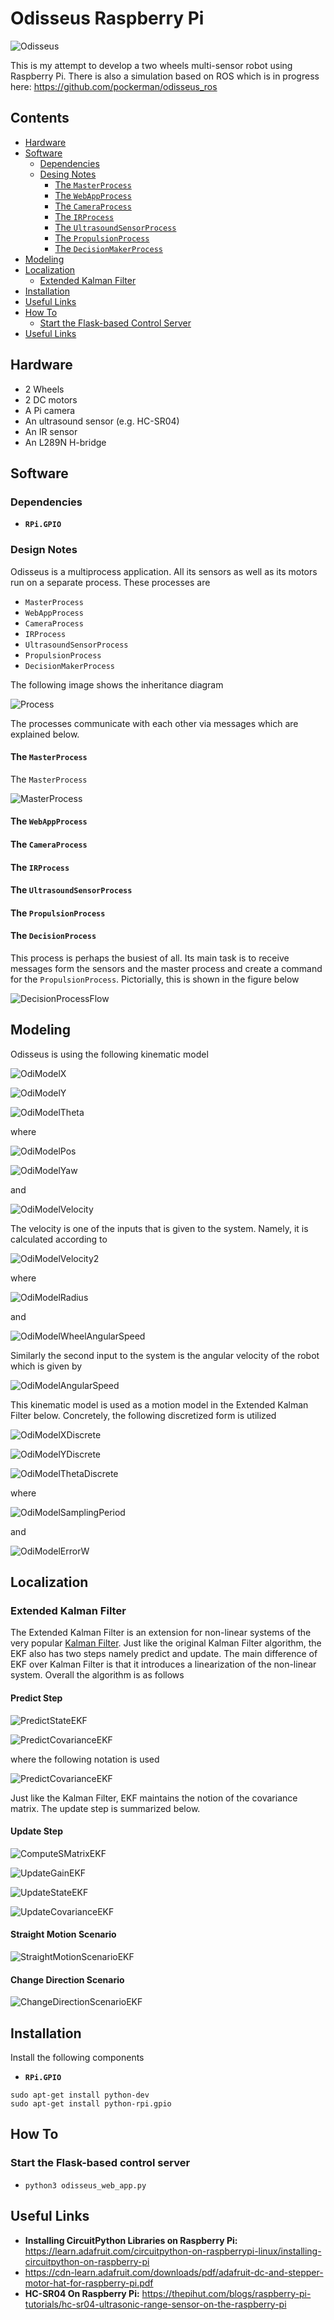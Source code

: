 # Odisseus Raspberry Pi

![Odisseus](imgs/odi_3.JPG)

This is my attempt to develop a two wheels multi-sensor robot using Raspberry Pi. There is also a simulation based on ROS which is in progress here: https://github.com/pockerman/odisseus_ros  


## Contents
* [Hardware](#hardware)
* [Software](#software)
	* [Dependencies](#dependencies)
	* [Desing Notes](#design_notes) 
		* [The ```MasterProcess```](#master_process)
		* [The ```WebAppProcess```](#webap_process)
		* [The ```CameraProcess```](#camera_process)
		* [The ```IRProcess```](#ir_process)
		* [The ```UltrasoundSensorProcess```](#ultrasound_process)
		* [The ```PropulsionProcess```](#propulsion_process)
		* [The ```DecisionMakerProcess```](#decision_process)
* [Modeling](#modeling)
* [Localization](#localization)
	* [Extended Kalman Filter](#extended_kalman_filter)
* [Installation](#installation)
* [Useful Links](#useful_links)
* [How To](#how_to)
	* [Start the Flask-based Control Server](#start_control_server)
* [Useful Links](#useful_links)

 

## <a name="hardware"></a> Hardware

- 2 Wheels
- 2 DC motors
- A Pi camera
- An ultrasound sensor (e.g. HC-SR04)
- An IR sensor
- An L289N H-bridge

## <a name="software"></a> Software

### <a name="dependencies"></a> Dependencies

- **```RPi.GPIO```**

### <a name="design_notes"></a> Design Notes

Odisseus is a multiprocess application. All its sensors as well as its motors run on a separate process.
These processes are

- ```MasterProcess```
- ```WebAppProcess```
- ```CameraProcess```
- ```IRProcess```
- ```UltrasoundSensorProcess```
- ```PropulsionProcess```
- ```DecisionMakerProcess```

The following image shows the inheritance diagram

![Process](doc/imgs/design_1.png)

The processes communicate with each other via messages which are explained below.


#### <a name="master_process"></a> The ```MasterProcess``` 

The ```MasterProcess``` 

![MasterProcess](doc/imgs/design_2.png)

#### <a name="webap_process"></a> The ```WebAppProcess```

#### <a name="camera_process"></a> The ```CameraProcess```

#### <a name="ir_process"></a> The ```IRProcess```

#### <a name="ultrasound_process"></a> The ```UltrasoundSensorProcess```

#### <a name="propulsion_process"></a> The ```PropulsionProcess```

#### <a name="decision_process"></a> The ```DecisionProcess```

This process is perhaps the busiest of all. Its main task is to receive messages form the sensors and 
the master process and create a command for the ```PropulsionProcess```. Pictorially, this is shown in the
figure below


![DecisionProcessFlow](doc/imgs/design_3.png)

## <a name="modeling"></a> Modeling

Odisseus is using the following kinematic model 

![OdiModelX](imgs/odi_model_1.gif)

![OdiModelY](imgs/odi_model_2.gif)

![OdiModelTheta](imgs/odi_model_3.gif)

where 

![OdiModelPos](imgs/odi_model_4.gif)

![OdiModelYaw](imgs/odi_model_5.gif)

and 

![OdiModelVelocity](imgs/odi_model_6.gif)

The velocity is one of the inputs that is given to the system. Namely, it is calculated according to

![OdiModelVelocity2](imgs/odi_model_7.gif)

where 

![OdiModelRadius](imgs/odi_model_8.gif)

and 

![OdiModelWheelAngularSpeed](imgs/odi_model_9.gif)

Similarly the second input to the system is the angular velocity of the robot which is given by 

![OdiModelAngularSpeed](imgs/odi_model_10.gif)

This kinematic model is used as a motion model in the Extended Kalman Filter below. Concretely, the following discretized 
form is utilized 

![OdiModelXDiscrete](imgs/odi_model_12.gif)

![OdiModelYDiscrete](imgs/odi_model_13.gif)

![OdiModelThetaDiscrete](imgs/odi_model_14.gif)

where

![OdiModelSamplingPeriod](imgs/odi_model_15.gif)

and

![OdiModelErrorW](imgs/odi_model_16.gif)


## <a name="localization"></a> Localization 

### <a name="extended_kalman_filter"></a> Extended Kalman Filter

The Extended Kalman Filter is an extension for non-linear systems of the very popular <a href="https://en.wikipedia.org/wiki/Kalman_filter">Kalman Filter</a>.
Just like the original Kalman Filter algorithm, the EKF also has two steps namely predict and update. 
The main difference of EKF over Kalman Filter is that it introduces a linearization of the non-linear system. Overall the algorithm is as follows

#### Predict Step

![PredictStateEKF](imgs/ekf_1.gif)

![PredictCovarianceEKF](imgs/ekf_2.gif)

where the following notation is used

![PredictCovarianceEKF](imgs/ekf_3.gif)

Just like the Kalman Filter, EKF maintains the notion of the covariance matrix. 
The update step is summarized below. 

#### Update Step

![ComputeSMatrixEKF](imgs/ekf_4.gif)

![UpdateGainEKF](imgs/ekf_5.gif)

![UpdateStateEKF](imgs/ekf_6.gif)

![UpdateCovarianceEKF](imgs/ekf_7.gif)


#### Straight Motion Scenario

![StraightMotionScenarioEKF](imgs/ekf_straight_motion_1.png)

#### Change Direction Scenario

![ChangeDirectionScenarioEKF](imgs/ekf_change_direction_1.png)

## <a name="installation"></a> Installation

Install the following components

- **```RPi.GPIO```**

```
sudo apt-get install python-dev
sudo apt-get install python-rpi.gpio

```

## <a name="how_to"></a> How To


### <a name="start_control_server"></a> Start the Flask-based control server


- ```python3 odisseus_web_app.py```

## <a name="useful_links"></a> Useful Links

- **Installing CircuitPython Libraries on Raspberry Pi:** https://learn.adafruit.com/circuitpython-on-raspberrypi-linux/installing-circuitpython-on-raspberry-pi
- https://cdn-learn.adafruit.com/downloads/pdf/adafruit-dc-and-stepper-motor-hat-for-raspberry-pi.pdf
- **HC-SR04 On Raspberry Pi:** https://thepihut.com/blogs/raspberry-pi-tutorials/hc-sr04-ultrasonic-range-sensor-on-the-raspberry-pi
